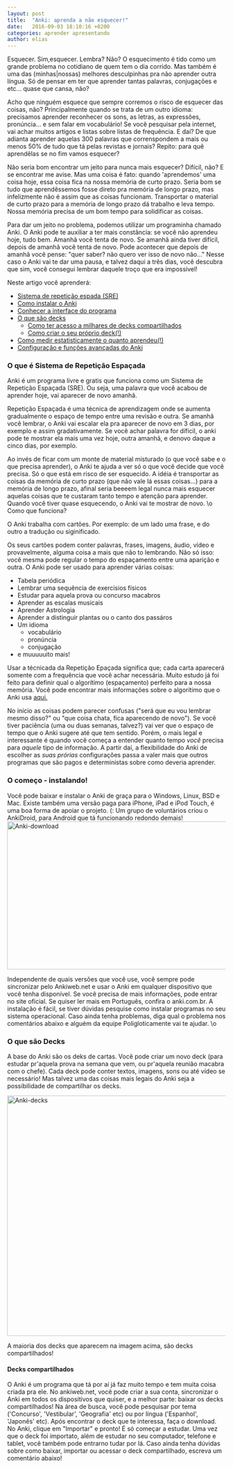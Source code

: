 ```yaml
---
layout: post
title:  "Anki: aprenda a não esquecer!"
date:   2016-09-03 18:10:16 +0200
categories: aprender apresentando
author: elias
---
```



Esquecer. Sim,esquecer. Lembra? Não? O esquecimento é tido como um grande problema no cotidiano de quem 
tem o dia corrido. Mas também é uma das (minhas|nossas) melhores desculpinhas pra não aprender outra língua.
Só de pensar em ter que aprender tantas palavras, conjugações e etc... quase que cansa, não?

Acho que ninguém esquece que sempre corremos o risco de esquecer das coisas, não?
Principalmente quando se trata de um outro idioma: precisamos aprender reconhecer os sons, as letras, 
as expressões, pronúncia... e sem falar em vocabulário! Se você pesquisar pela internet, vai achar muitos 
artigos e listas sobre listas de frequência. 
E daí? De que adianta aprender aquelas 300 palavras que correnspondem a  mais ou menos 50% de tudo que tá 
pelas revistas e jornais?
Repito: para quê aprendêlas se no fim vamos esquecer?

Não seria bom encontrar um jeito para nunca mais esquecer? Difícil, não? E se encontrar me avise.
Mas uma coisa é fato: quando 'aprendemos' uma coisa hoje, essa coisa fica na nossa
memória de curto prazo. Seria bom se tudo que aprendêssemos fosse direto pra memória de longo prazo,
mas infelizmente não é assim que as coisas funcionam.
Transportar o material de curto prazo para a memória de longo prazo dá trabalho e leva tempo.
Nossa memória precisa de um bom tempo para solidificar as coisas.

Para dar um jeito no problema, podemos utilizar um programinha chamado Anki.
O Anki pode te auxiliar a ter mais constância: se você não aprendeu hoje, tudo bem. Amanhã você tenta
de novo. Se amanhã ainda tiver difícil, depois de amanhã você tenta de novo. Pode acontecer que
depois de amanhã você pense: "quer saber? não quero ver isso de novo não..."
Nesse caso o Anki vai te dar uma pausa, e talvez daqui a três dias, você descubra que sim, você consegui
lembrar daquele troço que era impossível!

Neste artigo você aprenderá:

* <a href="#sre">Sistema de repetição espada (SRE)</a>
* <a href="#instalar">Como instalar o Anki</a>
* <a href="#sre">Conhecer a interface do programa</a>
* <a href="#decks">O que são decks</a>
	* <a href="#deckscompartilhados">Como ter acesso a milhares de decks compartilhados</a>
	* <a href="#sre">Como criar o seu próprio deck(!)</a>
* <a href="#sre">Como medir estatisticamente o quanto aprendeu(!)</a>
* <a href="#sre">Configuração e funções avançadas do Anki</a>

<h3 id="sre">O que é Sistema de Repetição Espaçada</h3>

Anki é um programa livre e gratis que funciona como um Sistema de Repetição Espaçada (SRE). Ou seja, 
uma palavra que você acabou de aprender hoje, vai aparecer de novo amanhã.

Repetição Espaçada é uma técnica de aprendizagem onde se aumenta gradualmente o espaço de tempo entre uma revisão e outra. 
Se amanhã você lembrar, o Anki vai escalar ela pra aparecer de novo em 3 dias, por exemplo e 
assim gradativamente. Se você achar palavra for díficil, o anki pode te mostrar ela mais uma vez hoje, outra amanhã, 
e denovo daque a cinco dias, por exemplo.

Ao invés de ficar com um monte de material misturado (o que você sabe e o que precisa aprender), 
o Anki te ajuda a ver só o que você decide que você precisa. Só o que está em risco de ser esquecido. A idéia 
é transportar as coisas da memória de curto prazo (que não vale lá essas coisas...) para a memória de longo 
prazo, afinal seria beeeem legal nunca mais esquecer aquelas coisas que te custaram tanto tempo e atenção para 
aprender. 
Quando você tiver quase esquecendo, o Anki vai te mostrar de novo. \o
Como que funciona?

O Anki trabalha com cartões. Por exemplo: de um lado uma frase, e do outro a tradução ou siginificado.

Os seus cartões podem conter palavras, frases, imagens, áudio, vídeo e provavelmente, alguma coisa a mais que não to lembrando. Não só isso: você mesma pode regular o tempo do espaçamento entre uma aparição e outra. O Anki pode ser usado para aprender várias coisas:

*  Tabela periódica
*  Lembrar uma sequência de exercisios físicos
*  Estudar para aquela prova ou concurso macabros
*  Aprender as escalas musicais
*  Aprender Astrologia
*  Aprender a distinguir plantas ou o canto dos passáros
*  Um idioma
	*  vocabulário
	*  pronúncia
	*  conjugação
*  e muuuuuito mais!

Usar a técnicada da Repetição Epaçada significa que; cada carta aparecerá somente com a frequência que você achar
necessária.
Muito estudo já foi feito para definir qual o algorítimo (espaçamento) perfeito para a nossa memória. Você pode
encontrar mais informações sobre o algorítimo que o Anki usa [aqui.](http://ankisrs.net/docs/manual.html#what-algorithm)

No início as coisas podem parecer confusas ("será que eu vou lembrar mesmo disso?" ou "que coisa chata, fica
aparecendo de novo"). Se você tiver paciência (uma ou duas semanas, talvez?) vai ver que o espaço de tempo que
o Anki sugere até que tem sentido.
Porém, o mais legal e interessante é quando você começa a entender quanto tempo *você* precisa para *aquele*
tipo de informação.
A partir daí, a flexibilidade do Anki de escolher as *suas prórias* configurações passa a valer mais que
outros programas que são pagos e deterministas sobre como deveria aprender.

<h3 id="instalar"> O começo - instalando!</h3>

Você pode baixar e instalar o Anki de graça para o Windows, Linux, BSD e Mac. Existe também uma versão paga para iPhone, iPad 
e iPod Touch, é uma boa forma de apoiar o projeto. (:
Um grupo de voluntários criou o AnkiDroid, para Android que tá funcionando redondo demais!
<a data-flickr-embed="true"  href="https://www.flickr.com/photos/143494866@N06/29295364310/in/datetaken/" title="Anki-download"><img src="https://c7.staticflickr.com/9/8108/29295364310_5fd2b44b74_z.jpg" width="640" height="341" alt="Anki-download"></a><script async src="//embedr.flickr.com/assets/client-code.js" charset="utf-8"></script>

Independente de quais versões que você use, você sempre pode sincronizar pelo Ankiweb.net e usar o Anki em qualquer
dispositivo que você tenha disponível. 
Se você precisa de mais informações, pode entrar no site oficial. Se quiser ler mais em Português, confira o anki.com.br.
A instalação é fácil, se tiver dúvidas pesquise como instalar programas no seu sistema operacional. Caso ainda 
tenha problemas, diga qual o problema nos comentários abaixo e alguém da equipe Poligloticamente vai te ajudar. \o

<h3 id="decks">O que são Decks</h3>

A base do Anki são os deks de cartas. Você pode criar um novo deck (para estudar pr'aquela prova na semana que vem, ou pr'aquela
reunião macabra com o chefe). Cada deck pode conter textos, imagens, sons ou até vídeo se necessário!
Mas talvez uma das coisas mais legais do Anki seja a possibilidade de compartilhar os decks.

<a data-flickr-embed="true"  href="https://www.flickr.com/photos/143494866@N06/29296934580/in/dateposted-public/" title="Anki-decks"><img src="https://c5.staticflickr.com/9/8136/29296934580_d2947062c2_z.jpg" width="640" height="554" alt="Anki-decks"></a><script async src="//embedr.flickr.com/assets/client-code.js" charset="utf-8"></script>

A maioria dos decks que aparecem na imagem acima, são decks compartilhados!

<h4 id="deckscompartilhados"><a hred="https://ankiweb.net/shared/decks/">Decks compartilhados</a></h4>
O Anki é um programa que tá por aí já faz muito tempo e tem muita coisa criada pra ele.
No ankiweb.net, você pode criar a sua conta, sincronizar o Anki em todos os dispositivos que quiser, e a melhor parte: baixar os decks compartilhados!
Na área de busca, você pode pesquisar por tema ('Concurso', 'Vestibular', 'Geografia' etc) ou por língua ('Espanhol', 'Japonês' etc).
Após encontrar o deck que te interessa, faça o download. No Anki, clique em "Importar" e pronto! É só começar a estudar.
Uma vez que o deck foi importato, além de estudar no seu computador, telefone e tablet, você também pode entrarno
tudar por lá.
Caso ainda tenha dúvidas sobre como baixar, importar ou acessar o deck compartilhado, escreva um comentário abaixo!
